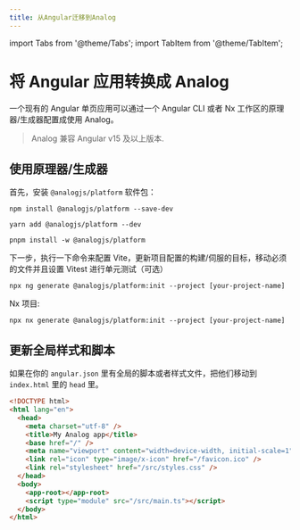 ```yaml
---
title: 从Angular迁移到Analog
---
```


import Tabs from '@theme/Tabs';
import TabItem from '@theme/TabItem';

# 将 Angular 应用转换成 Analog

一个现有的 Angular 单页应用可以通过一个 Angular CLI 或者 Nx 工作区的原理器/生成器配置成使用 Analog。

> Analog 兼容 Angular v15 及以上版本.

## 使用原理器/生成器

首先，安装 `@analogjs/platform` 软件包：

<Tabs groupId="package-manager">
  <TabItem value="npm">

```shell
npm install @analogjs/platform --save-dev
```

  </TabItem>

  <TabItem label="Yarn" value="yarn">

```shell
yarn add @analogjs/platform --dev
```

  </TabItem>

  <TabItem value="pnpm">

```shell
pnpm install -w @analogjs/platform
```

  </TabItem>
</Tabs>

下一步，执行一下命令来配置 Vite，更新项目配置的构建/伺服的目标，移动必须的文件并且设置 Vitest 进行单元测试（可选）

```shell
npx ng generate @analogjs/platform:init --project [your-project-name]
```

Nx 项目:

```shell
npx nx generate @analogjs/platform:init --project [your-project-name]
```

## 更新全局样式和脚本

如果在你的 `angular.json` 里有全局的脚本或者样式文件，把他们移动到 `index.html` 里的 `head` 里。

```html
<!DOCTYPE html>
<html lang="en">
  <head>
    <meta charset="utf-8" />
    <title>My Analog app</title>
    <base href="/" />
    <meta name="viewport" content="width=device-width, initial-scale=1" />
    <link rel="icon" type="image/x-icon" href="/favicon.ico" />
    <link rel="stylesheet" href="/src/styles.css" />
  </head>
  <body>
    <app-root></app-root>
    <script type="module" src="/src/main.ts"></script>
  </body>
</html>
```
